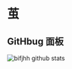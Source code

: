 # 茧

## GitHbug 面板

![bifjhh github stats](https://github-readme-stats.vercel.app/api?username=bifjhh&show_icons=true)
